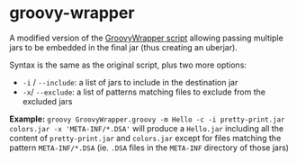 groovy-wrapper
==============

A modified version of the [GroovyWrapper script](http://groovy.codehaus.org/WrappingGroovyScript "Original GroovyWrapper script") 
allowing passing multiple jars to be embedded in the final jar (thus creating
an uberjar).

Syntax is the same as the original script, plus two more options:

* `-i` / `--include`: a list of jars to include in the destination jar
* `-x`/ `--exclude`: a list of patterns matching files to exclude from the
  excluded jars

**Example:** `groovy GroovyWrapper.groovy -m Hello -c -i pretty-print.jar
colors.jar -x 'META-INF/*.DSA'` will produce a `Hello.jar` including all the
content of `pretty-print.jar` and `colors.jar` except for files matching the
pattern `META-INF/*.DSA` (ie. `.DSA` files in the `META-INF` directory of those
jars)
